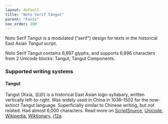 ```yaml
---
layout: default
title: "Noto Serif Tangut"
parent: "Fonts"
nav_order: 100
---
```

Noto Serif Tangut is a modulated (“serif”) design for texts in the historical East Asian _Tangut_ script. 

Noto Serif Tangut contains 6,897 glyphs, and supports 6,896 characters from 2 Unicode blocks: Tangut, Tangut Components.


### Supported writing systems


#### Tangut

Tangut (Xixia, <span class='autonym'>𗼇𗟲</span>) is a historical East Asian logo-syllabary, written vertically left-to-right. Was widely used in China in 1036–1502 for the now-extinct Tangut language. Superficially similar to Chinese writing, but not related. Had almost 6,000 characters. Read more on [ScriptSource](https://scriptsource.org/scr/Tang), [Unicode](https://www.unicode.org/versions/Unicode13.0.0/ch18.pdf#G43635), [Wikipedia](https://en.wikipedia.org/wiki/ISO_15924:Tang), [Wiktionary](https://en.wiktionary.org/wiki/Category:Tangut_script), [r12a](https://r12a.github.io/scripts/links?iso=Tang).

